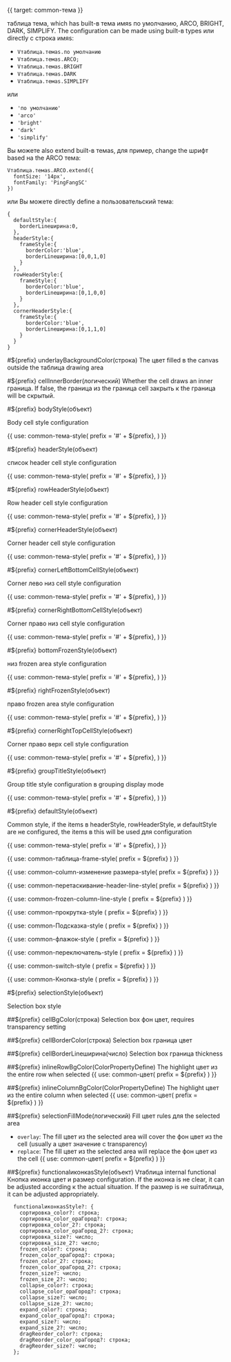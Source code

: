 {{ target: common-тема }}

таблица тема, which has built-в тема имяs по умолчанию, ARCO, BRIGHT, DARK, SIMPLIFY. The configuration can be made using built-в types или directly с строка имяs:

- `Vтаблица.темаs.по умолчанию`
- `Vтаблица.темаs.ARCO;`
- `Vтаблица.темаs.BRIGHT`
- `Vтаблица.темаs.DARK`
- `Vтаблица.темаs.SIMPLIFY`

или

- `'по умолчанию'`
- `'arco'`
- `'bright'`
- `'dark'`
- `'simplify'`

Вы можете also extend built-в темаs, для пример, change the шрифт based на the ARCO тема:

```
Vтаблица.темаs.ARCO.extend({
  fontSize: '14px',
  fontFamily: 'PingFangSC'
})
```

или Вы можете directly define a пользовательский тема:

```
{
  defaultStyle:{
    borderLineширина:0,
  },
  headerStyle:{
    frameStyle:{
      borderColor:'blue',
      borderLineширина:[0,0,1,0]
    }
  },
  rowHeaderStyle:{
    frameStyle:{
      borderColor:'blue',
      borderLineширина:[0,1,0,0]
    }
  },
  cornerHeaderStyle:{
    frameStyle:{
      borderColor:'blue',
      borderLineширина:[0,1,1,0]
    }
  }
}
```

#${prefix} underlayBackgroundColor(строка)
The цвет filled в the canvas outside the таблица drawing area

#${prefix} cellInnerBorder(логический)
Whether the cell draws an inner граница. If false, the граница из the граница cell закрыть к the граница will be скрытый.

#${prefix} bodyStyle(объект)

Body cell style configuration

{{ use: common-тема-style(
  prefix = '#' + ${prefix},
) }}

#${prefix} headerStyle(объект)

список header cell style configuration

{{ use: common-тема-style(
  prefix = '#' + ${prefix},
) }}

#${prefix} rowHeaderStyle(объект)

Row header cell style configuration

{{ use: common-тема-style(
  prefix = '#' + ${prefix},
) }}

#${prefix} cornerHeaderStyle(объект)

Corner header cell style configuration

{{ use: common-тема-style(
  prefix = '#' + ${prefix},
) }}

#${prefix} cornerLeftBottomCellStyle(объект)

Corner лево низ cell style configuration

{{ use: common-тема-style(
  prefix = '#' + ${prefix},
) }}

#${prefix} cornerRightBottomCellStyle(объект)

Corner право низ cell style configuration

{{ use: common-тема-style(
  prefix = '#' + ${prefix},
) }}

#${prefix} bottomFrozenStyle(объект)

низ frozen area style configuration

{{ use: common-тема-style(
  prefix = '#' + ${prefix},
) }}

#${prefix} rightFrozenStyle(объект)

право frozen area style configuration

{{ use: common-тема-style(
  prefix = '#' + ${prefix},
) }}

#${prefix} cornerRightTopCellStyle(объект)

Corner право верх cell style configuration

{{ use: common-тема-style(
  prefix = '#' + ${prefix},
) }}

#${prefix} groupTitleStyle(объект)

Group title style configuration в grouping display mode

{{ use: common-тема-style(
  prefix = '#' + ${prefix},
) }}

#${prefix} defaultStyle(объект)

Common style, if the items в headerStyle, rowHeaderStyle, и defaultStyle are не configured, the items в this will be used для configuration

{{ use: common-тема-style(
  prefix = '#' + ${prefix},
) }}

{{ use: common-таблица-frame-style(
  prefix = ${prefix}
  ) }}

{{ use: common-column-изменение размера-style(
  prefix = ${prefix}
  ) }}

{{ use: common-перетаскивание-header-line-style(
  prefix = ${prefix}
  ) }}

{{ use: common-frozen-column-line-style (
  prefix = ${prefix}
  ) }}

{{ use: common-прокрутка-style (
  prefix = ${prefix}
  ) }}

{{ use: common-Подсказка-style (
  prefix = ${prefix}
  ) }}

{{ use: common-флажок-style (
  prefix = ${prefix}
  ) }}

{{ use: common-переключатель-style (
  prefix = ${prefix}
  ) }}

{{ use: common-switch-style (
  prefix = ${prefix}
  ) }}

{{ use: common-Кнопка-style (
  prefix = ${prefix}
  ) }}

#${prefix} selectionStyle(объект)

Selection box style

##${prefix} cellBgColor(строка)
Selection box фон цвет, requires transparency setting

##${prefix} cellBorderColor(строка)
Selection box граница цвет

##${prefix} cellBorderLineширина(число)
Selection box граница thickness

##${prefix} inlineRowBgColor(ColorPropertyDefine)
The highlight цвет из the entire row when selected
{{ use: common-цвет(
prefix = ${prefix}
) }}

##${prefix} inlineColumnBgColor(ColorPropertyDefine)
The highlight цвет из the entire column when selected
{{ use: common-цвет(
prefix = ${prefix}
) }}

##${prefix} selectionFillMode(логический)
Fill цвет rules для the selected area

- `overlay`: The fill цвет из the selected area will cover the фон цвет из the cell (usually a цвет значение с transparency)
- `replace`: The fill цвет из the selected area will replace the фон цвет из the cell
  {{ use: common-цвет(
    prefix = ${prefix}
    ) }}

##${prefix} functionalиконкаsStyle(объект)
Vтаблица internal functional Кнопка иконка цвет и размер configuration. If the иконка is не clear, it can be adjusted according к the actual situation. If the размер is не suiтаблица, it can be adjusted appropriately.

```
  functionalиконкаsStyle?: {
    сортировка_color?: строка;
    сортировка_color_opaГород?: строка;
    сортировка_color_2?: строка;
    сортировка_color_opaГород_2?: строка;
    сортировка_size?: число;
    сортировка_size_2?: число;
    frozen_color?: строка;
    frozen_color_opaГород?: строка;
    frozen_color_2?: строка;
    frozen_color_opaГород_2?: строка;
    frozen_size?: число;
    frozen_size_2?: число;
    collapse_color?: строка;
    collapse_color_opaГород?: строка;
    collapse_size?: число;
    collapse_size_2?: число;
    expand_color?: строка;
    expand_color_opaГород?: строка;
    expand_size?: число;
    expand_size_2?: число;
    dragReorder_color?: строка;
    dragReorder_color_opaГород?: строка;
    dragReorder_size?: число;
  };
```
